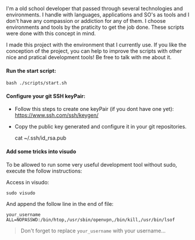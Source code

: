 I'm a old school developer that passed through several technologies and environments. I handle with languages, applications and SO's as tools and I don't have any compassion or addiction for any of them. I choose environments and tools by the praticity to get the job done. These scripts were done with this concept in mind. 

I made this project with the environment that I currently use. If you like the conception of the project, you can help to improve the scripts with other nice and pratical development tools! Be free to talk with me about it.


#### Run the start script:

    
    bash ./scripts/start.sh


#### Configure your git SSH keyPair:

- Follow this steps to create one keyPair (if you dont have one yet): https://www.ssh.com/ssh/keygen/
    
- Copy the public key generated and configure it in your git repositories.

    cat ~/.ssh/id_rsa.pub

#### Add some tricks into visudo

To be allowed to run some very useful development tool without sudo, execute the follow instructions:

Access in visudo:

    sudo visudo

And append the follow line in the end of file:

    your_username ALL=NOPASSWD:/bin/htop,/usr/sbin/openvpn,/bin/kill,/usr/bin/lsof

> Don't forget to replace `your_username` with your username...